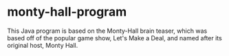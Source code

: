 # monty-hall-program
This Java program is based on the Monty-Hall brain teaser, which was based off of the popular game show, Let's Make a Deal, and named after its original host, Monty Hall.
